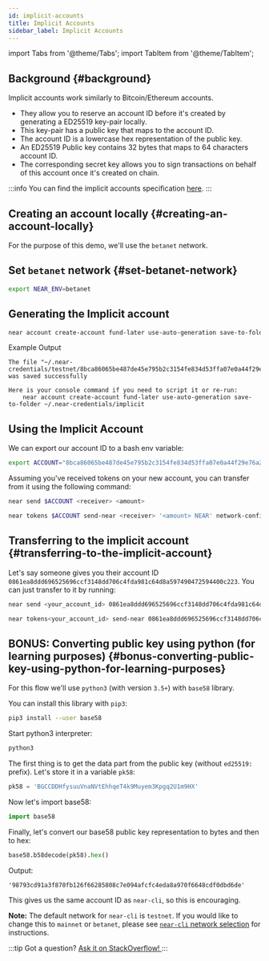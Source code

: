```yaml
---
id: implicit-accounts
title: Implicit Accounts
sidebar_label: Implicit Accounts
---
```


import Tabs from '@theme/Tabs';
import TabItem from '@theme/TabItem';

## Background {#background}

Implicit accounts work similarly to Bitcoin/Ethereum accounts.
 - They allow you to reserve an account ID before it's created by generating a ED25519 key-pair locally.
 - This key-pair has a public key that maps to the account ID.
 - The account ID is a lowercase hex representation of the public key.
 - An ED25519 Public key contains 32 bytes that maps to 64 characters account ID.
 - The corresponding secret key allows you to sign transactions on behalf of this account once it's created on chain.

:::info
You can find the implicit accounts specification [here](https://nomicon.io/DataStructures/Account.html#implicit-account-ids).
:::

## Creating an account locally {#creating-an-account-locally}

For the purpose of this demo, we'll use the `betanet` network. 

## Set `betanet` network {#set-betanet-network}

```bash
export NEAR_ENV=betanet
```

## Generating the Implicit account

```bash
near account create-account fund-later use-auto-generation save-to-folder ~/.near-credentials/implicit
```

Example Output
```
The file "~/.near-credentials/testnet/8bca86065be487de45e795b2c3154fe834d53ffa07e0a44f29e76a2a5f075df8.json" was saved successfully

Here is your console command if you need to script it or re-run:
    near account create-account fund-later use-auto-generation save-to-folder ~/.near-credentials/implicit
```

## Using the Implicit Account
We can export our account ID to a bash env variable:
```bash
export ACCOUNT="8bca86065be487de45e795b2c3154fe834d53ffa07e0a44f29e76a2a5f075df8"
```

Assuming you've received tokens on your new account, you can transfer from it using the following command:

<Tabs groupId="cli-tabs">

  <TabItem value="short" label="Short">

  ```bash
  near send $ACCOUNT <receiver> <amount>
  ```
  </TabItem>

  <TabItem value="full" label="Full">

  ```bash
  near tokens $ACCOUNT send-near <receiver> '<amount> NEAR' network-config testnet sign-with-keychain send
  ```
  </TabItem>
</Tabs>

## Transferring to the implicit account {#transferring-to-the-implicit-account}

Let's say someone gives you their account ID `0861ea8ddd696525696ccf3148dd706c4fda981c64d8a597490472594400c223`. You can just transfer to it by running:

<Tabs groupId="cli-tabs">

  <TabItem value="short" label="Short">

  ```bash
  near send <your_account_id> 0861ea8ddd696525696ccf3148dd706c4fda981c64d8a597490472594400c223 <amount>
  ```
  </TabItem>

  <TabItem value="full" label="Full">

  ```bash
  near tokens<your_account_id> send-near 0861ea8ddd696525696ccf3148dd706c4fda981c64d8a597490472594400c223 '<amount> NEAR' network-config testnet sign-with-keychain send
  ```
  </TabItem>
</Tabs>

## BONUS: Converting public key using python (for learning purposes) {#bonus-converting-public-key-using-python-for-learning-purposes}

For this flow we'll use `python3` (with version `3.5+`) with `base58` library.

You can install this library with `pip3`:
```bash
pip3 install --user base58
```

Start python3 interpreter:
```bash
python3
```

The first thing is to get the data part from the public key (without `ed25519:` prefix). Let's store it in a variable `pk58`:
```python
pk58 = 'BGCCDDHfysuuVnaNVtEhhqeT4k9Muyem3Kpgq2U1m9HX'
```

Now let's import base58:
```python
import base58
```

Finally, let's convert our base58 public key representation to bytes and then to hex:
```python
base58.b58decode(pk58).hex()
```

Output:
```
'98793cd91a3f870fb126f66285808c7e094afcfc4eda8a970f6648cdf0dbd6de'
```

This gives us the same account ID as `near-cli`, so this is encouraging.

**Note:** The default network for `near-cli` is `testnet`. If you would like to change this to `mainnet` or `betanet`, please see [`near-cli` network selection](/tools/near-cli#network-selection) for instructions.

:::tip Got a question?
<a href="https://stackoverflow.com/questions/tagged/nearprotocol" target="_blank" rel="noopener noreferrer"> Ask it on StackOverflow! </a>
:::
